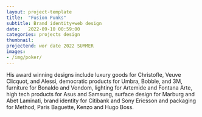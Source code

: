 ```yaml
---
layout: project-template
title:  "Fusion Punks"
subtitle: Brand identity+web design
date:   2022-09-10 00:59:00
categories: projects design
thumbnail: 
projectend: wor date 2022 SUMMER
images:
- /img/poker/
---
```


His award winning designs include luxury goods for Christofle, Veuve Clicquot, and Alessi, democratic products for Umbra, Bobble, and 3M, furniture for Bonaldo and Vondom, lighting for Artemide and Fontana Arte, high tech products for Asus and Samsung, surface design for Marburg and Abet Laminati, brand identity for Citibank and Sony Ericsson and packaging for Method, Paris Baguette, Kenzo and Hugo Boss.
